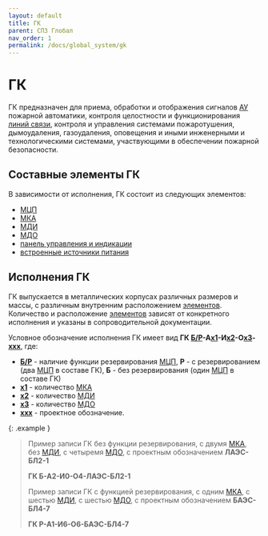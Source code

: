 ```yaml
---
layout: default
title: ГК
parent: СПЗ Глобал
nav_order: 1
permalink: /docs/global_system/gk
---
```


# ГК
ГК предназначен для приема, обработки и отображения сигналов <a href="/gk_manual/docs/global_system#адресное-устройство">АУ</a> пожарной автоматики, контроля целостности и функционирования <a href="/gk_manual/docs/intelligence/communications_lines">линий связи</a>, контроля и управления системами пожаротушения, дымоудаления, газоудаления, оповещения и иными инженерными и технологическими системами, участвующими в обеспечении пожарной безопасности.

## Составные элементы ГК
В зависимости от исполнения, ГК состоит из следующих элементов:
- <a href="/gk_manual/docs/intelligence/modules#модуль-центрального-процессора">МЦП</a>
- <a href="/gk_manual/docs/intelligence/modules#модуль-кольцевых-адресных-линий-связи">МКА</a>
- <a href="/gk_manual/docs/intelligence/modules#модуль-дискретных-входных-сигналов-с-контролем-цепи">МДИ</a>
- <a href="/gk_manual/docs/intelligence/modules#модуль-дискретных-выходных-сигналов-с-контролем-цепи">МДО</a>
- <a href="/gk_manual/docs/control_panel/control_panel#панель-управления-и-индикации">панель управления и индикации</a>
- [встроенные источники питания]()

## Исполнения ГК
ГК выпускается в металлических корпусах различных размеров и массы, с различным внутренним расположением [элементов](#составные-элементы-гк). Количество и расположение [элементов](#составные=элементы-гк) зависят от конкретного исполнения и указаны в сопроводительной документации.

Условное обозначение исполнения ГК имеет вид **ГК <u>Б/Р</u>-А<u>x1</u>-И<u>x2</u>-О<u>x3</u>-<u>xxx</u>**, где:
- **<u>Б/Р</u>** - наличие функции резервирования <a href="/gk_manual/docs/intelligence/modules#модуль-центрального-процессора">МЦП</a>, **Р** - с резервированием (два <a href="/gk_manual/docs/intelligence/modules#модуль-центрального-процессора">МЦП</a> в составе ГК), **Б** - без резервирования (один <a href="/gk_manual/docs/intelligence/modules#модуль-центрального-процессора">МЦП</a> в составе ГК)
- **<u>x1</u>** - количество <a href="/gk_manual/docs/intelligence/modules#модуль-кольцевых-адресных-линий-связи">МКА</a>
- **<u>x2</u>** - количество <a href="/gk_manual/docs/intelligence/modules#модуль-дискретных-входных-сигналов-с-контролем-цепи">МДИ</a>
- **<u>x3</u>** - количество <a href="/gk_manual/docs/intelligence/modules#модуль-дискретных-выходных-сигналов-с-контролем-цепи">МДО</a>
- **<u>xxx</u>** - проектное обозначение.

{: .example }
> Пример записи ГК без функции резервирования, с двумя <a href="/gk_manual/docs/intelligence/modules#модуль-кольцевых-адресных-линий-связи">МКА</a>, без <a href="/gk_manual/docs/intelligence/modules#модуль-дискретных-входных-сигналов-с-контролем-цепи">МДИ</a>, с четыремя <a href="/gk_manual/docs/intelligence/modules#модуль-дискретных-выходных-сигналов-с-контролем-цепи">МДО</a>, с проектным обозначением **ЛАЭС-БЛ2-1**
>
> **ГК Б-А2-И0-О4-ЛАЭС-БЛ2-1**
>
> Пример записи ГК с функцией резервирования, с одним <a href="/gk_manual/docs/intelligence/modules#модуль-кольцевых-адресных-линий-связи">МКА</a>, с шестью <a href="/gk_manual/docs/intelligence/modules#модуль-дискретных-входных-сигналов-с-контролем-цепи">МДИ</a>, с шестью <a href="/gk_manual/docs/intelligence/modules#модуль-дискретных-выходных-сигналов-с-контролем-цепи">МДО</a>, с проектным обозначением **БАЭС-БЛ4-7**
>
> **ГК Р-А1-И6-О6-БАЭС-БЛ4-7**
